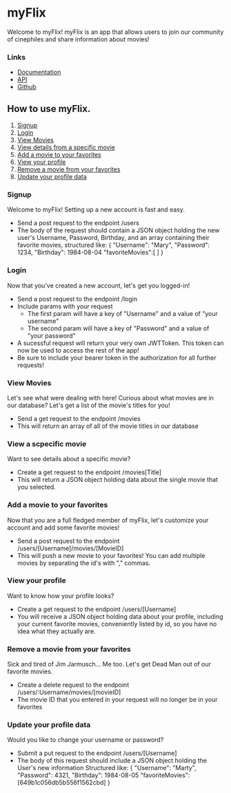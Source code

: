 # myFlix
Welcome to myFlix!
myFlix is an app that allows users to join our community of cinephiles and share information about movies!

### Links
- [Documentation](https://straberryoctosquid-1858bcf4dbcb.herokuapp.com/documentation)
- [API](https://straberryoctosquid-1858bcf4dbcb.herokuapp.com/)
- [Github](https://github.com/StraberryOctoSquid/movie_api)

## How to use myFlix.
1. [Signup](#Signup)
2. [Login](#Login)
3. [View Movies](#View-Movies)
4. [View details from a specific movie](#View-a-specific-movie)
5. [Add a movie to your favorites](#add-a-movie-to-your-favorites)
6. [View your profile](#view-your-profile)
7. [Remove a movie from your favorites](#remove-a-movie-from-your-favorites)
8. [Update your profile data](#update-your-profile-data)


### Signup
Welcome to myFlix! Setting up a new account is fast and easy.

- Send a post request to the endpoint /users
- The body of the request should contain a JSON object holding the new user's Username, Password, Birthday, and an array containing their favorite movies, structured like: { "Username": "Mary", "Password": 1234, "Birthday": 1984-08-04 "favoriteMovies":[ ] }

### Login
Now that you've created a new account, let's get you logged-in!

- Send a post request to the endpoint /login
- Include params with your request
    - The first param will have a key of "Username" and a value of "your username"
    - The second param will have a key of "Password" and a value of "your password"
- A sucessful request will return your very own JWTToken. This token can now be used to access the rest of the app!
- Be sure to include your bearer token in the authorization for all further requests!
### View Movies

Let's see what were dealing with here! Curious about what movies are in our database? Let's get a list of the movie's titles for you!

- Send a get request to the endpoint /movies
- This will return an array of all of the movie titles in our database

### View a scpecific movie

Want to see details about a specific movie?

- Create a get request to the endpoint /movies[Title]
- This will return a JSON object holding data about the single movie that you selected.

### Add a movie to your favorites

Now that you are a full fledged member of myFlix, let's customize your account and add some favorite movies!

- Send a post request to the endpoint /users/[Username]/movies/[MovieID]
- This will push a new movie to your favorites! You can add multiple movies by separating the id's with "," commas.

### View your profile

Want to know how your profile looks?

- Create a get request to the endpoint /users/[Username]
- You will receive a JSON object holding data about your profile, including your current favorite movies, conveniently listed by id, so you have no idea what they actually are.

### Remove a movie from your favorites

Sick and tired of Jim Jarmusch... Me too. Let's get Dead Man out of our favorite movies.

- Create a delete request to the endpoint /users/:Username/movies/[movieID]
- The movie ID that you entered in your request will no longer be in your favorites

### Update your profile data

Would you like to change your username or password?

- Submit a put request to the endpoint /users/[Username]
- The body of this request should include a JSON object holding the User's new information Structured like: { "Username": "Marty", "Password": 4321, "Birthday": 1984-08-05 "favoriteMovies":[649b1c056db5b556f1562cbd] }